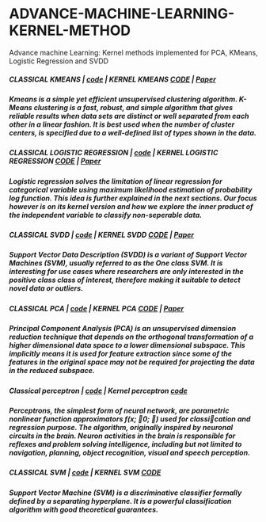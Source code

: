 # ADVANCE-MACHINE-LEARNING-KERNEL-METHOD
Advance machine Learning: Kernel methods implemented for PCA, KMeans, Logistic Regression and SVDD

##### CLASSICAL KMEANS | [code](https://github.com/kennedyCzar/ADVANCE-MACHINE-LEARNING-KERNEL-METHOD/blob/master/KMEANS/kmeans.py) | KERNEL KMEANS [CODE](https://github.com/kennedyCzar/ADVANCE-MACHINE-LEARNING-KERNEL-METHOD/blob/master/KMEANS/KERNEL%20KMEANS/kernelkmeans.py) | [Paper](https://github.com/kennedyCzar/ADVANCE-MACHINE-LEARNING-KERNEL-METHOD/blob/master/REPORT/KMeans.pdf)
##### Kmeans is a simple yet efficient unsupervised clustering algorithm. K-Means clustering is a fast, robust, and simple algorithm that gives reliable results when data sets are distinct or well separated from each other in a linear fashion. It is best used when the number of cluster centers, is specified due to a well-defined list of types shown in the data.

##### CLASSICAL LOGISTIC REGRESSION | [code](https://github.com/kennedyCzar/ADVANCE-MACHINE-LEARNING-KERNEL-METHOD/blob/master/LOGISTIC%20REGRESSION/losgisticRegression.py) | KERNEL LOGISTIC REGRESSION [CODE](https://github.com/kennedyCzar/ADVANCE-MACHINE-LEARNING-KERNEL-METHOD/blob/master/LOGISTIC%20REGRESSION/kernellogistic.py) | [Paper](https://github.com/kennedyCzar/ADVANCE-MACHINE-LEARNING-KERNEL-METHOD/blob/master/REPORT/LogisticRegression.pdf) 
##### Logistic regression solves the limitation of linear regression for categorical variable using maximum likelihood estimation of probability log function. This idea is further explained in the next sections. Our focus however is on its kernel version and how we explore the inner product of the independent variable to classify non-seperable data.

##### CLASSICAL SVDD | [code](https://github.com/kennedyCzar/ADVANCE-MACHINE-LEARNING-KERNEL-METHOD/blob/master/ONE%20CLASS%20SVM(SVDD)/linearSVDD.py) | KERNEL SVDD [CODE](https://github.com/kennedyCzar/ADVANCE-MACHINE-LEARNING-KERNEL-METHOD/blob/master/ONE%20CLASS%20SVM(SVDD)/DualSVDD.py) | [Paper](https://github.com/kennedyCzar/ADVANCE-MACHINE-LEARNING-KERNEL-METHOD/blob/master/REPORT/oneclasssvm.pdf)
##### Support Vector Data Description (SVDD) is a variant of Support Vector Machines (SVM), usually referred to as the One class SVM. It is interesting for use cases where researchers are only interested in the positive class class of interest, therefore making it suitable to detect novel data or outliers.

##### CLASSICAL PCA | [code](https://github.com/kennedyCzar/ADVANCE-MACHINE-LEARNING-KERNEL-METHOD/blob/master/PCA/PCA.py) | KERNEL PCA [CODE](https://github.com/kennedyCzar/ADVANCE-MACHINE-LEARNING-KERNEL-METHOD/tree/master/PCA/KERNEL%20PCA) | [Paper](https://github.com/kennedyCzar/ADVANCE-MACHINE-LEARNING-KERNEL-METHOD/blob/master/REPORT/PCA.pdf)
##### Principal Component Analysis (PCA) is an unsupervised dimension reduction technique that depends on the orthogonal transformation of a higher dimensional data space to a lower dimensional subspace. This implicitly means it is used for feature extraction since some of the features in the original space may not be required for projecting the data in the reduced subspace.

##### Classical perceptron | [code](https://github.com/kennedyCzar/ADVANCE-MACHINE-LEARNING-KERNEL-METHOD/blob/master/PERCEPTRON/Perceptron_stepwise.py) | Kernel perceptron [code](https://github.com/kennedyCzar/ADVANCE-MACHINE-LEARNING-KERNEL-METHOD/blob/master/PERCEPTRON/KERNEL%20PERCEPTRON/kernelPerceptron.py)
##### Perceptrons, the simplest form of neural network, are parametric nonlinear function approximators f(x; 0; ) used for classication and regression purpose. The algorithm, originally inspired by neuronal circuits in the brain. Neuron activities in the brain is responsible for reflexes and problem solving intelligence, including but not limited to navigation, planning, object recognition, visual and speech perception.

##### CLASSICAL SVM | [code](https://github.com/kennedyCzar/ADVANCE-MACHINE-LEARNING-KERNEL-METHOD/blob/master/SVM/SupportVectorMachine(SVM)/svm.py) | KERNEL SVM [CODE](https://github.com/kennedyCzar/ADVANCE-MACHINE-LEARNING-KERNEL-METHOD/blob/master/SVM/SupportVectorMachine(SVM)/kernelSVM.py)
##### Support Vector Machine (SVM) is a discriminative classifier formally defined by a separating hyperplane. It is a powerful classification algorithm with good theoretical guarantees. 
